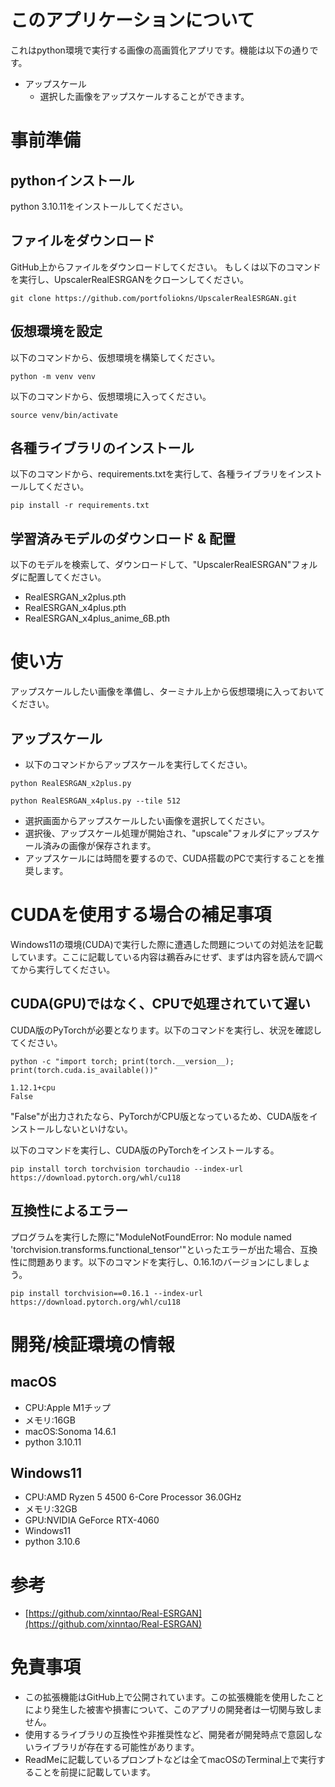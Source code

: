 # このアプリケーションについて
これはpython環境で実行する画像の高画質化アプリです。機能は以下の通りです。
- アップスケール
  - 選択した画像をアップスケールすることができます。

# 事前準備
## pythonインストール
python 3.10.11をインストールしてください。

## ファイルをダウンロード
GitHub上からファイルをダウンロードしてください。
もしくは以下のコマンドを実行し、UpscalerRealESRGANをクローンしてください。
```
git clone https://github.com/portfoliokns/UpscalerRealESRGAN.git
```
## 仮想環境を設定
以下のコマンドから、仮想環境を構築してください。
```
python -m venv venv
```

以下のコマンドから、仮想環境に入ってください。
```
source venv/bin/activate 
```

## 各種ライブラリのインストール
以下のコマンドから、requirements.txtを実行して、各種ライブラリをインストールしてください。
```
pip install -r requirements.txt
```

## 学習済みモデルのダウンロード & 配置
以下のモデルを検索して、ダウンロードして、"UpscalerRealESRGAN"フォルダに配置してください。

- RealESRGAN_x2plus.pth
- RealESRGAN_x4plus.pth
- RealESRGAN_x4plus_anime_6B.pth

# 使い方
アップスケールしたい画像を準備し、ターミナル上から仮想環境に入っておいてください。

## アップスケール
- 以下のコマンドからアップスケールを実行してください。
```:実行コマンドの例①
python RealESRGAN_x2plus.py
```
```:実行コマンドの例②
python RealESRGAN_x4plus.py --tile 512
```
- 選択画面からアップスケールしたい画像を選択してください。
- 選択後、アップスケール処理が開始され、"upscale"フォルダにアップスケール済みの画像が保存されます。
- アップスケールには時間を要するので、CUDA搭載のPCで実行することを推奨します。

# CUDAを使用する場合の補足事項
Windows11の環境(CUDA)で実行した際に遭遇した問題についての対処法を記載しています。ここに記載している内容は鵜呑みにせず、まずは内容を読んで調べてから実行してください。

## CUDA(GPU)ではなく、CPUで処理されていて遅い
CUDA版のPyTorchが必要となります。以下のコマンドを実行し、状況を確認してください。
```
python -c "import torch; print(torch.__version__); print(torch.cuda.is_available())"
```

```:実行結果の例
1.12.1+cpu
False
```
"False"が出力されたなら、PyTorchがCPU版となっているため、CUDA版をインストールしないといけない。

以下のコマンドを実行し、CUDA版のPyTorchをインストールする。
```
pip install torch torchvision torchaudio --index-url https://download.pytorch.org/whl/cu118
```

## 互換性によるエラー
プログラムを実行した際に"ModuleNotFoundError: No module named 'torchvision.transforms.functional_tensor'"といったエラーが出た場合、互換性に問題あります。以下のコマンドを実行し、0.16.1のバージョンにしましょう。
```
pip install torchvision==0.16.1 --index-url https://download.pytorch.org/whl/cu118
```

# 開発/検証環境の情報
## macOS
- CPU:Apple M1チップ
- メモリ:16GB
- macOS:Sonoma 14.6.1
- python 3.10.11

## Windows11
- CPU:AMD Ryzen 5 4500 6-Core Processor 36.0GHz
- メモリ:32GB
- GPU:NVIDIA GeForce RTX-4060
- Windows11
- python 3.10.6

# 参考
- [https://github.com/xinntao/Real-ESRGAN](https://github.com/xinntao/Real-ESRGAN)

# 免責事項
- この拡張機能はGitHub上で公開されています。この拡張機能を使用したことにより発生した被害や損害について、このアプリの開発者は一切関与致しません。
- 使用するライブラリの互換性や非推奨性など、開発者が開発時点で意図しないライブラリが存在する可能性があります。
- ReadMeに記載しているプロンプトなどは全てmacOSのTerminal上で実行することを前提に記載しています。
